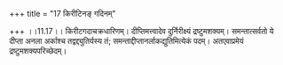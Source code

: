 +++
title = "17 किरीटिनङ् गदिनम्"

+++
।।11.17।। किरीटगदाचक्रधारिणम्। दीप्तिमत्त्वादेव दुर्निरीक्ष्यं
द्रष्टुमशक्यम्। समन्तात्सर्वतो ये दीप्ता अनला अर्काश्च
तद्वद्द्युतिर्यस्य तं; समन्ताद्दीप्तानर्लाकद्युतिमित्येकं पदम्।
अतएवाप्रमेयं द्रष्टुमशक्यपरिच्छेदम्।
